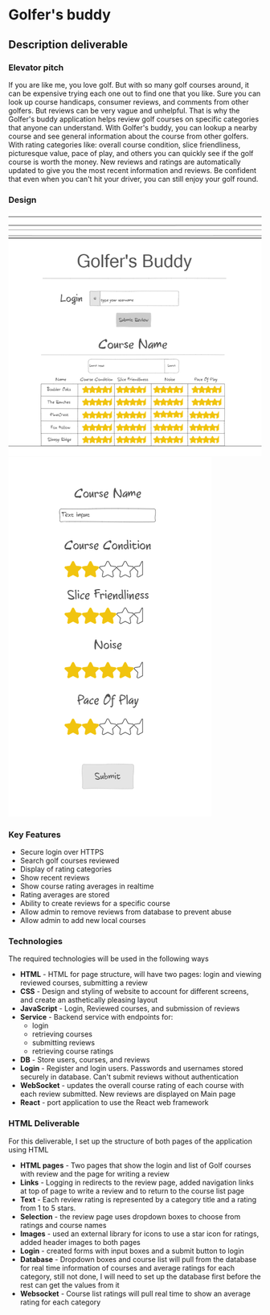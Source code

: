 # Golfer's buddy

## Description deliverable

### Elevator pitch

If you are like me, you love golf. But with so many golf courses around, it can be expensive trying each one out to find one that you like. Sure you can look up course handicaps, consumer reviews, and comments from other golfers. But reviews can be very vague and unhelpful. That is why the Golfer's buddy application helps review golf courses on specific categories that anyone can understand. With Golfer's buddy, you can lookup a nearby course and see general information about the course from other golfers. With rating categories like: overall course condition, slice friendliness, picturesque value, pace of play, and others you can quickly see if the golf course is worth the money. New reviews and ratings are automatically updated to give you the most recent information and reviews. Be confident that even when you can't hit your driver, you can still enjoy your golf round.

### Design

![Main Page](https://github.com/kdresen/CS260/blob/ac37c7ed39a22b0b6434847029346fb84bf3946a/Screenshot%202023-09-27%20151228.png)
![Submit Review](https://github.com/kdresen/CS260/blob/94d10befe09a292ca5667548969ec3df353b751b/Screenshot%202023-09-27%20151246.png)

### Key Features

- Secure login over HTTPS
- Search golf courses reviewed
- Display of rating categories
- Show recent reviews
- Show course rating averages in realtime
- Rating averages are stored
- Ability to create reviews for a specific course
- Allow admin to remove reviews from database to prevent abuse
- Allow admin to add new local courses

### Technologies

The required technologies will be used in the following ways

- **HTML** - HTML for page structure, will have two pages: login and viewing reviewed courses, submitting a review
- **CSS** - Design and styling of website to account for different screens, and create an asthetically pleasing layout
- **JavaScript** - Login, Reviewed courses, and submission of reviews
- **Service** - Backend service with endpoints for:
    - login
    - retrieving courses
    - submitting reviews
    - retrieving course ratings
- **DB** - Store users, courses, and reviews
- **Login** - Register and login users. Passwords and usernames stored securely in database. Can't submit reviews without authentication
- **WebSocket** - updates the overall course rating of each course with each review submitted. New reviews are displayed on Main page
- **React** - port application to use the React web framework


### HTML Deliverable
For this deliverable, I set up the structure of both pages of the application using HTML
- **HTML pages** - Two pages that show the login and list of Golf courses with review and the page for writing a review
- **Links** - Logging in redirects to the review page, added navigation links at top of page to write a review and to return to the course list page
- **Text** - Each review rating is represented by a category title and a rating from 1 to 5 stars.
- **Selection** - the review page uses dropdown boxes to choose from ratings and course names
- **Images** - used an external library for icons to use a star icon for ratings, added header images to both pages
- **Login** - created forms with input boxes and a submit button to login
- **Database** - Dropdown boxes and course list will pull from the database for real time information of courses and average ratings for each category, still not done, I will need to set up the database first before the rest can get the values from it
- **Websocket** - Course list ratings will pull real time to show an average rating for each category
 
